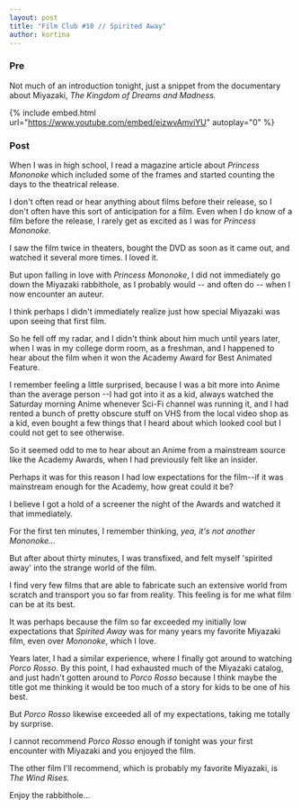 ```yaml
---
layout: post
title: "Film Club #10 // Spirited Away"
author: kortina
---
```


### Pre

Not much of an introduction tonight, just a snippet from the documentary
about Miyazaki, *The Kingdom of Dreams and Madness.*

{% include embed.html url="https://www.youtube.com/embed/eizwvAmviYU" autoplay="0" %}


### Post

When I was in high school, I read a magazine article about *Princess Mononoke* which included some of the frames and started counting the days to the theatrical release.

I don't often read or hear anything about films before their release, so I don't often have this sort of anticipation for a film.
Even when I do know of a film before the release, I rarely get as excited as I was for *Princess Mononoke*.

I saw the film twice in theaters, bought the DVD as soon as it came out, and watched it several more times.
I loved it.

But upon falling in love with *Princess Mononoke*, I did not immediately go down the Miyazaki rabbithole, as I probably would -- and often do -- when I now encounter an auteur.

I think perhaps I didn't immediately realize just how special Miyazaki was upon seeing that first film.

So he fell off my radar, and I didn't think about him much until years later,
when I was in my college dorm room, as a freshman, and I happened to hear about the film when it won the Academy Award
for Best Animated Feature.

I remember feeling a little surprised, because I was a bit more into Anime than the average person
--I had got into it as a kid, always watched the Saturday morning Anime whenever Sci-Fi channel was running it,
and I had rented a bunch of pretty obscure stuff on VHS from the local video shop as a kid,
even bought a few things that I heard about which looked cool but I could not get to see otherwise.

So it seemed odd to me to hear about an Anime from a mainstream source like the Academy Awards,
when I had previously felt like an insider.

Perhaps it was for this reason I had low expectations for the film--if it was mainstream
enough for the Academy, how great could it be?

I believe I got a hold of a screener the night of the Awards and watched it that immediately.

For the first ten minutes, I remember thinking, *yea, it's not another Mononoke...*

But after about thirty minutes, I was transfixed, and felt myself 'spirited away'
into the strange world of the film.

I find very few films that are able to fabricate such an extensive
world from scratch and transport you so far from reality. This feeling is
for me what film can be at its best.

It was perhaps because the film so far exceeded my initially low expectations that
*Spirited Away* was for many years my favorite Miyazaki film, even over *Mononoke*,
which I love.

Years later, I had a similar experience, where I finally got around to watching *Porco Rosso*.
By this point, I had exhausted much of the Miyazaki catalog,
and just hadn't gotten around to *Porco Rosso* because I think
maybe the title got me thinking it would be too much of a story for kids
to be one of his best.

But *Porco Rosso* likewise exceeded all of my expectations, taking me totally by surprise.

I cannot recommend *Porco Rosso* enough if tonight was your first encounter with Miyazaki and you enjoyed the film.

The other film I'll recommend, which is probably my favorite Miyazaki, is *The Wind Rises.*

Enjoy the rabbithole...
